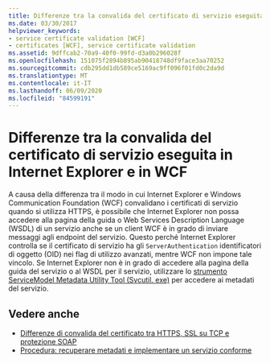 ```yaml
---
title: Differenze tra la convalida del certificato di servizio eseguita in Internet Explorer e in WCF
ms.date: 03/30/2017
helpviewer_keywords:
- service certificate validation [WCF]
- certificates [WCF], service certificate validation
ms.assetid: 9dffcab2-70a9-40f0-99fd-d3a0b296028f
ms.openlocfilehash: 151075f2894b895ab90418748df9face3aa70252
ms.sourcegitcommit: cdb295dd1db589ce5169ac9ff096f01fd0c2da9d
ms.translationtype: MT
ms.contentlocale: it-IT
ms.lasthandoff: 06/09/2020
ms.locfileid: "84599191"
---
```

# <a name="differences-between-service-certificate-validation-done-by-internet-explorer-and-wcf"></a>Differenze tra la convalida del certificato di servizio eseguita in Internet Explorer e in WCF
A causa della differenza tra il modo in cui Internet Explorer e Windows Communication Foundation (WCF) convalidano i certificati di servizio quando si utilizza HTTPS, è possibile che Internet Explorer non possa accedere alla pagina della guida o Web Services Description Language (WSDL) di un servizio anche se un client WCF è in grado di inviare messaggi agli endpoint del servizio. Questo perché Internet Explorer controlla se il certificato di servizio ha gli `ServerAuthentication` identificatori di oggetto (OID) nei flag di utilizzo avanzati, mentre WCF non impone tale vincolo. Se Internet Explorer non è in grado di accedere alla pagina della guida del servizio o al WSDL per il servizio, utilizzare lo [strumento ServiceModel Metadata Utility Tool (Svcutil. exe)](../servicemodel-metadata-utility-tool-svcutil-exe.md) per accedere ai metadati del servizio.  
  
## <a name="see-also"></a>Vedere anche

- [Differenze di convalida del certificato tra HTTPS, SSL su TCP e protezione SOAP](cert-val-diff-https-ssl-over-tcp-and-soap.md)
- [Procedura: recuperare metadati e implementare un servizio conforme](how-to-retrieve-metadata-and-implement-a-compliant-service.md)
